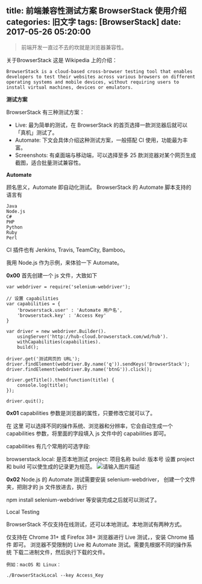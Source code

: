 title: 前端兼容性测试方案 BrowserStack 使用介绍
categories: 旧文字
tags: [BrowserStack]
date: 2017-05-26 05:20:00
---
> 前端开发一直过不去的坎就是浏览器兼容性。

关于BrowserStack  这是 Wikipedia 上的介绍：

    BrowserStack is a cloud-based cross-browser testing tool that enables developers to test their websites across various browsers on different operating systems and mobile devices, without requiring users to install virtual machines, devices or emulators.

**测试方案**

BrowserStack 有三种测试方案：

 - Live: 最为简单的测试，在 BrowserStack 的首页选择一款浏览器后就可以「真机」测试了。
 - Automate: 下文会具体介绍这种测试方案，一般搭配 CI 使用，功能最为丰富。
 - Screenshots: 有桌面端与移动端，可以选择至多 25 款浏览器对某个网页生成截图，适合批量测试兼容性。

**Automate**

顾名思义，Automate 即自动化测试。
BrowserStack 的 Automate 脚本支持的语言有

    Java
    Node.js
    C#
    PHP
    Python
    Ruby
    Perl

CI 插件也有 Jenkins, Travis, TeamCity, Bamboo。

我用 Node.js 作为示例，来体验一下 Automate。

**0x00**
首先创建一个 js 文件，大致如下

    var webdriver = require('selenium-webdriver');
    
    // 设置 capabilities
    var capabilities = {
        'browserstack.user' : 'Automate 用户名',
        'browserstack.key' : 'Access Key'
    }
    
    var driver = new webdriver.Builder().
        usingServer('http://hub-cloud.browserstack.com/wd/hub').
        withCapabilities(capabilities).
        build();
    
    driver.get('测试网页的 URL');
    driver.findElement(webdriver.By.name('q')).sendKeys('BrowserStack');
    driver.findElement(webdriver.By.name('btnG')).click();
    
    driver.getTitle().then(function(title) {
        console.log(title);
    });
    
    driver.quit();

**0x01**
capabilities 参数是浏览器的属性，只要修改它就可以了。

在 这里 可以选择不同的操作系统、浏览器和分辨率，它会自动生成一个 capabilities 参数，将里面的字段填入 js 文件中的 capabilities 即可。

capabilities 有几个常用的可选字段:

browserstack.local: 是否本地测试
project: 项目名称
build: 版本号
设置 project 和 build 可以使生成的记录更为规范。
![请输入图片描述][1]

**0x02**
Node.js 的 Automate 测试需要安装 selenium-webdriver，
创建一个文件夹，把刚才的 js 文件放进去，执行

npm install selenium-webdriver
等安装完成之后就可以测试了。

Local Testing

BrowserStack 不仅支持在线测试，还可以本地测试。本地测试有两种方式。

仅支持在 Chrome 31+ 或 Firefox 38+ 浏览器进行 Live 测试，，安装 Chrome 插件 即可。
浏览器不受限制的 Live 和 Automate 测试。需要先根据不同的操作系统 下载二进制文件，然后执行下载的文件。

    例如：macOS 和 Linux：
    
    ./BrowserStackLocal --key Access_Key


  [1]: https://qiniu.viosey.com/img/BrowserStack-Automate-Dashboard.png